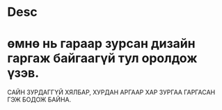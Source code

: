 # Desc

# өмнө нь гараар зурсан дизайн гаргаж байгаагүй тул оролдож үзэв.
САЙН ЗУРДАГГҮЙ ХЯЛБАР, ХУРДАН АРГААР ХАР ЗУРГАА ГАРГАСАН ГЭЖ БОДОЖ БАЙНА.